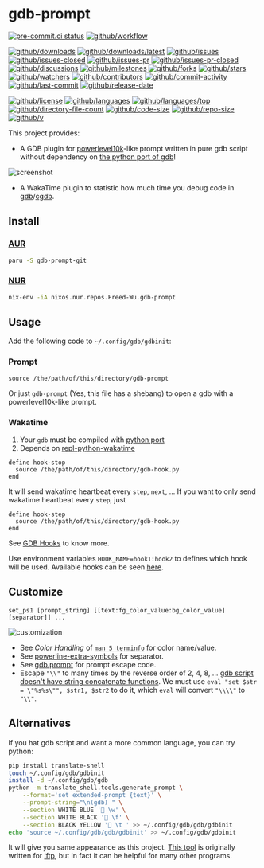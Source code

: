 # gdb-prompt

[![pre-commit.ci status](https://results.pre-commit.ci/badge/github/Freed-Wu/gdb-prompt/main.svg)](https://results.pre-commit.ci/latest/github/Freed-Wu/gdb-prompt/main)
[![github/workflow](https://github.com/Freed-Wu/gdb-prompt/actions/workflows/main.yml/badge.svg)](https://github.com/Freed-Wu/gdb-prompt/actions)

[![github/downloads](https://shields.io/github/downloads/Freed-Wu/gdb-prompt/total)](https://github.com/Freed-Wu/gdb-prompt/releases)
[![github/downloads/latest](https://shields.io/github/downloads/Freed-Wu/gdb-prompt/latest/total)](https://github.com/Freed-Wu/gdb-prompt/releases/latest)
[![github/issues](https://shields.io/github/issues/Freed-Wu/gdb-prompt)](https://github.com/Freed-Wu/gdb-prompt/issues)
[![github/issues-closed](https://shields.io/github/issues-closed/Freed-Wu/gdb-prompt)](https://github.com/Freed-Wu/gdb-prompt/issues?q=is%3Aissue+is%3Aclosed)
[![github/issues-pr](https://shields.io/github/issues-pr/Freed-Wu/gdb-prompt)](https://github.com/Freed-Wu/gdb-prompt/pulls)
[![github/issues-pr-closed](https://shields.io/github/issues-pr-closed/Freed-Wu/gdb-prompt)](https://github.com/Freed-Wu/gdb-prompt/pulls?q=is%3Apr+is%3Aclosed)
[![github/discussions](https://shields.io/github/discussions/Freed-Wu/gdb-prompt)](https://github.com/Freed-Wu/gdb-prompt/discussions)
[![github/milestones](https://shields.io/github/milestones/all/Freed-Wu/gdb-prompt)](https://github.com/Freed-Wu/gdb-prompt/milestones)
[![github/forks](https://shields.io/github/forks/Freed-Wu/gdb-prompt)](https://github.com/Freed-Wu/gdb-prompt/network/members)
[![github/stars](https://shields.io/github/stars/Freed-Wu/gdb-prompt)](https://github.com/Freed-Wu/gdb-prompt/stargazers)
[![github/watchers](https://shields.io/github/watchers/Freed-Wu/gdb-prompt)](https://github.com/Freed-Wu/gdb-prompt/watchers)
[![github/contributors](https://shields.io/github/contributors/Freed-Wu/gdb-prompt)](https://github.com/Freed-Wu/gdb-prompt/graphs/contributors)
[![github/commit-activity](https://shields.io/github/commit-activity/w/Freed-Wu/gdb-prompt)](https://github.com/Freed-Wu/gdb-prompt/graphs/commit-activity)
[![github/last-commit](https://shields.io/github/last-commit/Freed-Wu/gdb-prompt)](https://github.com/Freed-Wu/gdb-prompt/commits)
[![github/release-date](https://shields.io/github/release-date/Freed-Wu/gdb-prompt)](https://github.com/Freed-Wu/gdb-prompt/releases/latest)

[![github/license](https://shields.io/github/license/Freed-Wu/gdb-prompt)](https://github.com/Freed-Wu/gdb-prompt/blob/main/LICENSE)
[![github/languages](https://shields.io/github/languages/count/Freed-Wu/gdb-prompt)](https://github.com/Freed-Wu/gdb-prompt)
[![github/languages/top](https://shields.io/github/languages/top/Freed-Wu/gdb-prompt)](https://github.com/Freed-Wu/gdb-prompt)
[![github/directory-file-count](https://shields.io/github/directory-file-count/Freed-Wu/gdb-prompt)](https://github.com/Freed-Wu/gdb-prompt)
[![github/code-size](https://shields.io/github/languages/code-size/Freed-Wu/gdb-prompt)](https://github.com/Freed-Wu/gdb-prompt)
[![github/repo-size](https://shields.io/github/repo-size/Freed-Wu/gdb-prompt)](https://github.com/Freed-Wu/gdb-prompt)
[![github/v](https://shields.io/github/v/release/Freed-Wu/gdb-prompt)](https://github.com/Freed-Wu/gdb-prompt)

This project provides:

- A GDB plugin for
  [powerlevel10k](https://github.com/romkatv/powerlevel10k)-like prompt
  written in pure gdb script without dependency on
  [the python port of gdb](https://sourceware.org/gdb/current/onlinedocs/gdb.html/Python.html)!

![screenshot](https://github.com/gnu-octave/prompt/assets/32936898/4dd002fd-9259-4d44-a854-5e132c32b4db)

- A WakaTime plugin to statistic how much time you debug code in
  [gdb](https://sourceware.org/gdb)/[cgdb](https://github.com/cgdb/cgdb).

## Install

### [AUR](https://aur.archlinux.org/packages/gdb-prompt-git)

```sh
paru -S gdb-prompt-git
```

### [NUR](https://nur.nix-community.org/repos/freed-wu)

```sh
nix-env -iA nixos.nur.repos.Freed-Wu.gdb-prompt
```

## Usage

Add the following code to `~/.config/gdb/gdbinit`:

### Prompt

```gdb
source /the/path/of/this/directory/gdb-prompt
```

Or just `gdb-prompt` (Yes, this file has a shebang) to open a gdb with
a powerlevel10k-like prompt.

### Wakatime

1. Your `gdb` must be compiled with [python
   port](https://sourceware.org/gdb/current/onlinedocs/gdb.html/Python.html)
2. Depends on
   [repl-python-wakatime](https://github.com/wakatime/repl-python-wakatime)

```gdb
define hook-stop
  source /the/path/of/this/directory/gdb-hook.py
end
```

It will send wakatime heartbeat every `step`, `next`, ...
If you want to only send wakatime heartbeat every `step`, just

```gdb
define hook-step
  source /the/path/of/this/directory/gdb-hook.py
end
```

See [GDB Hooks](https://sourceware.org/gdb/current/onlinedocs/gdb.html/Hooks.html)
to know more.

Use environment variables `HOOK_NAME=hook1:hook2` to defines which hook will be
used. Available hooks can be seen
[here](https://github.com/wakatime/repl-python-wakatime#configure).

## Customize

```gdb
set_ps1 [prompt_string] [[text:fg_color_value:bg_color_value] [separator]] ...
```

![customization](https://github.com/gnu-octave/prompt/assets/32936898/b0457670-553c-46c8-bf1d-985e890199a8)

- See _Color Handling_ of
  [`man 5 terminfo`](https://man7.org/linux/man-pages/man5/terminfo.5.html)
  for color name/value.
- See
  [powerline-extra-symbols](https://github.com/ryanoasis/powerline-extra-symbols)
  for separator.
- See
  [gdb.prompt](https://sourceware.org/gdb/current/onlinedocs/gdb.html/gdb_002eprompt.html)
  for prompt escape code.
- Escape `"\\"` to many times by the reverse order of 2, 4, 8, ...
  [gdb script doesn't have string concatenate functions](https://sourceware.org/gdb/onlinedocs/gdb/Convenience-Funs.html).
  We must use `eval "set $str = \"%s%s\"", $str1, $str2` to do it, which `eval`
  will convert `"\\\\"` to `"\\"`.

## Alternatives

If you hat gdb script and want a more common language, you can try python:

```sh
pip install translate-shell
touch ~/.config/gdb/gdbinit
install -d ~/.config/gdb/gdb
python -m translate_shell.tools.generate_prompt \
    --format='set extended-prompt {text}' \
    --prompt-string="\n(gdb) " \
    --section WHITE BLUE ' \w' \
    --section WHITE BLACK '󰊕 \f' \
    --section BLACK YELLOW ' \t ' >> ~/.config/gdb/gdb/gdbinit
echo 'source ~/.config/gdb/gdb/gdbinit' >> ~/.config/gdb/gdbinit
```

It will give you same appearance as this project.
[This tool](https://github.com/Freed-Wu/translate-shell) is originally
written for [lftp](https://github.com/lavv17/lftp/discussions/711), but in fact
it can be helpful for many other programs.
